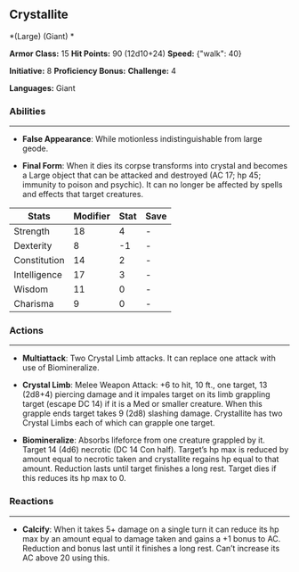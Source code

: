 ## Crystallite
*(Large) (Giant) *

**Armor Class:** 15
**Hit Points:** 90 (12d10+24)
**Speed:** {"walk": 40}

**Initiative:** 8
**Proficiency Bonus:**
**Challenge:** 4

**Languages:** Giant

### Abilities
 --- 
- **False Appearance**: While motionless indistinguishable from large geode.

- **Final Form**: When it dies its corpse transforms into crystal and becomes a Large object that can be attacked and destroyed (AC 17; hp 45; immunity to poison and psychic). It can no longer be affected by spells and effects that target creatures.



| Stats | Modifier | Stat | Save
| ---- | ---- | ---- | ---- |
| Strength | 18 | 4 | - |
| Dexterity | 8 | -1 | - |
| Constitution | 14 | 2 | - |
| Intelligence | 17 | 3 | - |
| Wisdom | 11 | 0 | - |
| Charisma | 9 | 0 | - |

### Actions
 --- 
- **Multiattack**: Two Crystal Limb attacks. It can replace one attack with use of Biomineralize.

- **Crystal Limb**: Melee Weapon Attack: +6 to hit, 10 ft., one target, 13 (2d8+4) piercing damage and it impales target on its limb grappling target (escape DC 14) if it is a Med or smaller creature. When this grapple ends target takes 9 (2d8) slashing damage. Crystallite has two Crystal Limbs each of which can grapple one target.

- **Biomineralize**: Absorbs lifeforce from one creature grappled by it. Target 14 (4d6) necrotic (DC 14 Con half). Target’s hp max is reduced by amount equal to necrotic taken and crystallite regains hp equal to that amount. Reduction lasts until target finishes a long rest. Target dies if this reduces its hp max to 0.

### Reactions
 --- 
- **Calcify**: When it takes 5+ damage on a single turn it can reduce its hp max by an amount equal to damage taken and gains a +1 bonus to AC. Reduction and bonus last until it finishes a long rest. Can’t increase its AC above 20 using this.

